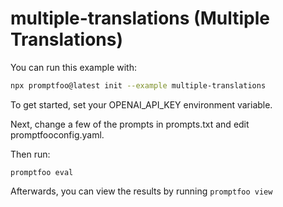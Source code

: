 # multiple-translations (Multiple Translations)

You can run this example with:

```bash
npx promptfoo@latest init --example multiple-translations
```

To get started, set your OPENAI_API_KEY environment variable.

Next, change a few of the prompts in prompts.txt and edit promptfooconfig.yaml.

Then run:

```
promptfoo eval
```

Afterwards, you can view the results by running `promptfoo view`
